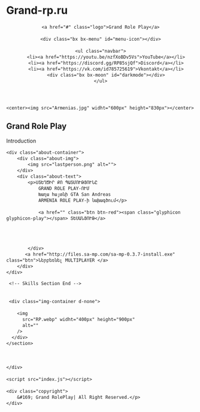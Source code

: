 # Grand-rp.ru
<!DOCTYPE html>
<html lang="en">
<head>
    <meta charset="UTF-8">
    <meta http-equiv="X-UA-Compatible" content="IE=edge">
    <meta name="viewport" content="width=device-width, initial-scale=1.0">
    <title>Grand Role Play</title>
    <link rel="stylesheet" href="index.css">
    

    
</head>
<body>
<!-- Navbar  Section Start -->

<header>
   
    <a href="#" class="logo">Grand Role Play</a>

    <div class="bx bx-menu" id="menu-icon"></div>

    <ul class="navbar">
        <li><a href="https://youtu.be/nzfXoBDv5Vs">YouTube</a></li>
        <li><a href="https://discord.gg/RP85sjQf">Discord</a></li>
        <li><a href="https://vk.com/id785725619">Vkontakt</a></li>
        <div class="bx bx-moon" id="darkmode"></div>
    </ul>
</header>
<!-- Navbar Section End -->
   
   
   
    <center><img src="Armenias.jpg" widht="600px" height="830px"></center>
    

 <!-- About Section Start -->

 <section class="about" id="about">
    <div class="heading">
        <h2>Grand Role Play</h2>
        <span>Introduction</span>
    </div>

    <div class="about-container">
        <div class="about-img">
            <img src="lastperson.png" alt="">
        </div>
        <div class="about-text">
            <p>ՍՏԵՂԾԻՐ ՔՈ ՊԱՏՄՈՒԹՅՈՒՆԸ
                GRAND ROLE PLAY-ՈՒՄ
                Խաղա հայտնի GTA San Andreas
                ARMENIA ROLE PLAY-ի նախագծում</p>

                <a href="" class="btn btn-red"><span class="glyphicon glyphicon-play"></span> ՏԵՍԱՆՅՈՒԹ</a>
            


                
            </div>
           <a href="http://files.sa-mp.com/sa-mp-0.3.7-install.exe" class="btn">Ներբեռնել MULTIPLAYER </a>
        </div>
    </div>
</section>
<!-- About Section End -->

     <!-- Skills Section End -->

     
     <div class="img-container d-none">
        
        <img
          src="RP.webp" widht="400px" height="900px"
          alt=""
        />
      </div>
    </section>

    

    </div>

    <script src="index.js"></script>

    <div class="copyright">
        &#169; Grand RolePlay| All Right Reserved.</p>
    </div>

   
  
   
</body>
</html>
